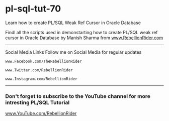 # pl-sql-tut-70
Learn how to create PL/SQL Weak Ref Cursor in Oracle Database

Findl all the scripts used in demonstarting how to create PL/SQL weak ref cursor in Oracle Database 
by Manish Sharma from www.RebellionRider.com

---

Social Media Links
Follow me on Social Media for regular updates
    
    www.Facebook.com/TheRebellionRider
    
    www.Twitter.com/RebellionRider
    
    www.Instagram.com/RebellionRider

---
### Don't forget to subscribe to the YouTube channel for more intresting PL/SQL Tutorial

www.YouTube.com/RebellionRider
